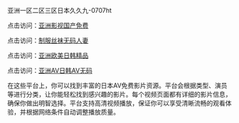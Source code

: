 亚洲一区二区三区日本久久九-0707ht


点击访问：<a href="https://bered.pages.dev/">亚洲影视国产免费</a>

点击访问：<a href="https://gsd-agv.pages.dev/">制服丝袜无码人妻</a>

点击访问：<a href="https://gfd-5xg.pages.dev/">亚洲欧美日韩精品</a>

点击访问：<a href="https://fdhf-454.pages.dev/">亚洲AV日韩AV无码</a>

在这些平台上，你可以找到丰富的日本AV免费影片资源。平台会根据类型、演员等进行分类，让你能轻松找到感兴趣的影片。每个视频页面都有详细的影片信息，确保你做出明智选择。平台支持高清视频播放，保证你可以享受清晰流畅的观看体验，并根据网络条件自动调整播放质量。

<span style="display:none;">[Canonical link](）</span>
